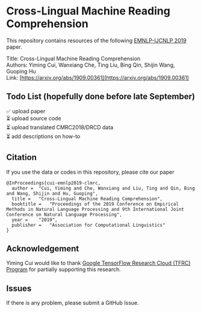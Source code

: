 # Cross-Lingual Machine Reading Comprehension
This repository contains resources of the following [EMNLP-IJCNLP 2019](https://www.emnlp-ijcnlp2019.org) paper.  

Title: Cross-Lingual Machine Reading Comprehension  
Authors: Yiming Cui, Wanxiang Che, Ting Liu, Bing Qin, Shijin Wang, Guoping Hu  
Link: [https://arxiv.org/abs/1909.00361](https://arxiv.org/abs/1909.00361)

## Todo List (hopefully done before late September)
✅ upload paper  
⏳ upload source code  
⏳ upload translated CMRC2018/DRCD data  
⏳ add descriptions on how-to  

## Citation
If you use the data or codes in this repository, please cite our paper
```
@InProceedings{cui-emnlp2019-clmrc,
  author = 	"Cui, Yiming and Che, Wanxiang and Liu, Ting and Qin, Bing and Wang, Shijin and Hu, Guoping",
  title = 	"Cross-Lingual Machine Reading Comprehension",
  booktitle = 	"Proceedings of the 2019 Conference on Empirical Methods in Natural Language Processing and 9th International Joint Conference on Natural Language Processing",
  year = 	"2019",
  publisher = 	"Association for Computational Linguistics"
}

```

## Acknowledgement
Yiming Cui would like to thank [Google TensorFlow Research Cloud (TFRC) Program](https://www.tensorflow.org/tfrc) for partially supporting this research. 

## Issues
If there is any problem, please submit a GitHub Issue.

